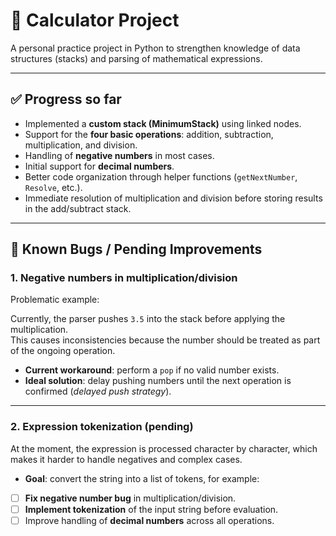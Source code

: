 # 📘 Calculator Project  

A personal practice project in Python to strengthen knowledge of data structures (stacks) and parsing of mathematical expressions.  

---

## ✅ Progress so far  

- Implemented a **custom stack (MinimumStack)** using linked nodes.  
- Support for the **four basic operations**: addition, subtraction, multiplication, and division.  
- Handling of **negative numbers** in most cases.  
- Initial support for **decimal numbers**.  
- Better code organization through helper functions (`getNextNumber`, `Resolve`, etc.).  
- Immediate resolution of multiplication and division before storing results in the add/subtract stack.  

---

## 🐞 Known Bugs / Pending Improvements  

### 1. Negative numbers in multiplication/division  


Problematic example:  


Currently, the parser pushes `3.5` into the stack before applying the multiplication.  
This causes inconsistencies because the number should be treated as part of the ongoing operation.  

- **Current workaround**: perform a `pop` if no valid number exists.  
- **Ideal solution**: delay pushing numbers until the next operation is confirmed (*delayed push strategy*).  

---

### 2. Expression tokenization (pending)  
At the moment, the expression is processed character by character, which makes it harder to handle negatives and complex cases.  

- **Goal**: convert the string into a list of tokens, for example:

- [ ] **Fix negative number bug** in multiplication/division.  
- [ ] **Implement tokenization** of the input string before evaluation.  
- [ ] Improve handling of **decimal numbers** across all operations.  
